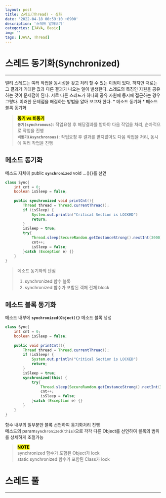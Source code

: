 ```yaml
---
layout: post
title: 스레드(Thread) - 심화
date: '2022-04-18 00:59:10 +0900'
description: '스레드 알아보기'
categories: [JAVA, Basic]
img: ''
tags: [JAVA, Thread]
---
```

# 스레드 동기화(Synchronized)
<hr>
멀티 스레드는 여러 작업을 동시성을 갖고 처리 할 수 있는 이점이 있다. 하지만 때로는 그 결과가 기대한 값과 다른 결과가 나오는 일이 발생한다.  
스레드의 특징인 자원을 공유하는 것이 문제점이 된다. 서로 다른 스레드가 하나의 공유 자원에 동시에 접근하는 경우 그렇다.
이러한 문제점을 해결하는 방법을 알아 보고자 한다.  
* 메소드 동기화 
* 메소드 블록 동기화

> __<mark>동기 vs 비동기</mark>__  
> __`동기(synchronous)`__: 작업요청 후 해당결과를 받아야 다음 작업을 처리, 순차적으로 작업을 진행  
> __`비동기(Asynchronous)`__: 작업요청 후 결과를 받지않아도 다음 작업을 처리, 동시에 여러 작업을 진행  

## 메소드 동기화
메소드 자체에 public __`synchronized`__ void ...(){}를 선언  
```java
class Sync{
    int cnt = 0;
    boolean isSleep = false;
      
    public synchronized void printCnt(){
        Thread thread = Thread.currentThread();
        if (isSleep) {
            System.out.println("Critical Section is LOCKED")
            return;
        }
        isSleep = true;
        try{
            Thread.sleep(SecureRandom.getInstanceStrong().nextInt(3000));
            cnt++;
            isSleep = false;
        }catch (Exception e) {}
    }
}
```
> 메소드 동기화의 단점
> 1. synchronized 함수 블록
> 2. synchronized 함수가 포함된 객체 전체 block

## 메소드 블록 동기화
메소드 내부에 __`synchronized(Object){}`__ 메소드 블록 생성  
```java
class Sync{
    int cnt = 0;
    boolean isSleep = false;
      
    public void printCnt(){
        Thread thread = Thread.currentThread();
        if (isSleep) {
            System.out.println("Critical Section is LOCKED")
            return;
        }
        isSleep = true;
        synchronized(this) {
            try{
                Thread.sleep(SecureRandom.getInstanceStrong().nextInt(3000));
                cnt++;
                isSleep = false;
            }catch (Exception e) {}
        }
    }
}
```
함수 내부의 일부분만 블록 선언하여 동기화처리 진행  
메소드의 param`synchronized(this)`으로 각각 다른 Object를 선언하여 블록의 범위를 상세하게 조절가능

> __<mark>NOTE</mark>__  
> synchronized 함수가 포함된 Object가 lock  
> static synchronized 함수가 포함된 Class가 lock  

# 스레드 풀
<hr>
